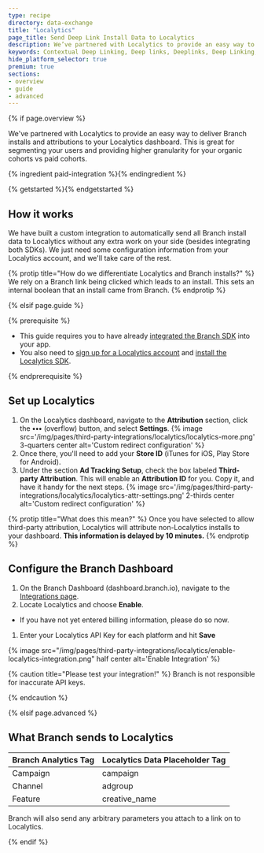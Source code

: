 ```yaml
---
type: recipe
directory: data-exchange
title: "Localytics"
page_title: Send Deep Link Install Data to Localytics
description: We’ve partnered with Localytics to provide an easy way to deliver Branch installs and attributions to your Localytics dashboard. Learn how to set it up.
keywords: Contextual Deep Linking, Deep links, Deeplinks, Deep Linking, Deeplinking, Deferred Deep Linking, Deferred Deeplinking, Google App Indexing, Google App Invites, Apple Universal Links, Apple Spotlight Search, Facebook App Links, AppLinks, Deepviews, Deep views, Analytics, Install Data, Localytics
hide_platform_selector: true
premium: true
sections:
- overview
- guide
- advanced
---
```


{% if page.overview %}

We've partnered with Localytics to provide an easy way to deliver Branch installs and attributions to your Localytics dashboard. This is great for segmenting your users and providing higher granularity for your organic cohorts vs paid cohorts.

{% ingredient paid-integration %}{% endingredient %}

{% getstarted %}{% endgetstarted %}

## How it works

We have built a custom integration to automatically send all Branch install data to Localytics without any extra work on your side (besides integrating both SDKs). We just need some configuration information from your Localytics account, and we'll take care of the rest.

{% protip title="How do we differentiate Localytics and Branch installs?" %}
We rely on a Branch link being clicked which leads to an install. This sets an internal boolean that an install came from Branch.
{% endprotip %}

{% elsif page.guide %}

{% prerequisite %}

- This guide requires you to have already [integrated the Branch SDK]({{base.url}}/getting-started/sdk-integration-guide) into your app.
- You also need to [sign up for a Localytics account](https://www.localytics.com/free-trial-signup/) and [install the Localytics SDK](http://docs.localytics.com/).

{% endprerequisite %}


## Set up Localytics

1. On the Localytics dashboard, navigate to the **Attribution** section, click the **•••** (overflow) button, and select **Settings**. {% image src='/img/pages/third-party-integrations/localytics/localytics-more.png' 3-quarters center alt='Custom redirect configuration' %}
1. Once there, you'll need to add your **Store ID** (iTunes for iOS, Play Store for Android).
1. Under the section **Ad Tracking Setup**, check the box labeled **Third-party Attribution**. This will enable an **Attribution ID** for you. Copy it, and have it handy for the next steps. {% image src='/img/pages/third-party-integrations/localytics/localytics-attr-settings.png' 2-thirds center alt='Custom redirect configuration' %}

{% protip title="What does this mean?" %}
Once you have selected to allow third-party attribution, Localytics will attribute non-Localytics installs to your dashboard. **This information is delayed by 10 minutes.**
{% endprotip %}


## Configure the Branch Dashboard

1. On the Branch Dashboard (dashboard.branch.io), navigate to the [Integrations page](https://dashboard.branch.io/integrations).
1. Locate Localytics and choose **Enable**.
  * If you have not yet entered billing information, please do so now.
1. Enter your Localytics API Key for each platform and hit **Save**

{% image src="/img/pages/third-party-integrations/localytics/enable-localytics-integration.png" half center alt='Enable Integration' %}

{% caution title="Please test your integration!" %}
Branch is not responsible for inaccurate API keys.

{% endcaution %}

{% elsif page.advanced %}

## What Branch sends to Localytics

Branch Analytics Tag | Localytics Data Placeholder Tag
--- | ---
Campaign | campaign
Channel | adgroup
Feature | creative_name

Branch will also send any arbitrary parameters you attach to a link on to Localytics.

{% endif %}
